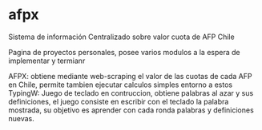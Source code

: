 # afpx
Sistema de información Centralizado sobre valor cuota de AFP Chile

Pagina de proyectos personales, posee varios modulos a la espera de implementar y termianr

AFPX: obtiene mediante web-scraping el valor de las cuotas de cada AFP en Chile, permite tambien ejecutar calculos simples entorno a estos
TypingW: Juego de teclado en contruccion, obtiene palabras al azar y sus definiciones, el juego consiste en escribir con el teclado la palabra mostrada, su objetivo es aprender 
con cada ronda palabras y definiciones nuevas.
